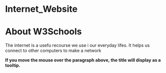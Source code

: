 Internet_Website
================
<html>
<body>

<h1>About W3Schools</h1>

<p title="The Internet">
The internet is a usefu recourse we use i our everyday lifes.
It helps us connect to other computers to make a network
</p>

<p><b>
If you move the mouse over the paragraph above,
the title will display as a tooltip.
</b></p>

</body>
</html>

</body>
</html>

